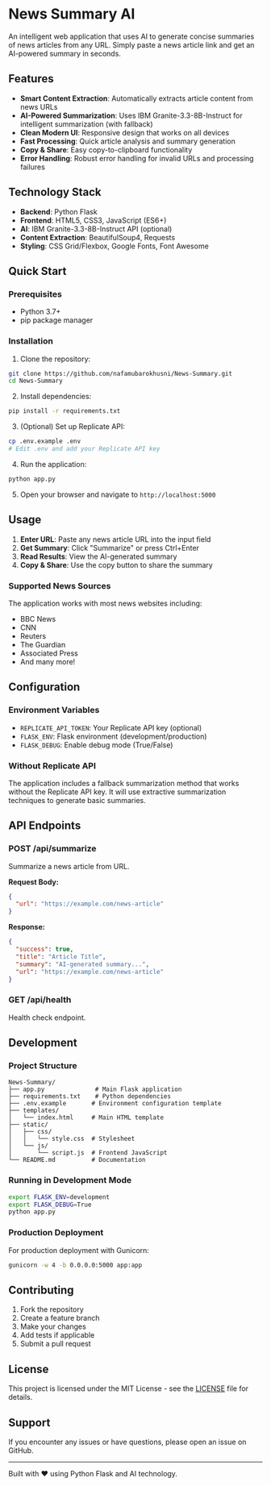 # News Summary AI

An intelligent web application that uses AI to generate concise summaries of news articles from any URL. Simply paste a news article link and get an AI-powered summary in seconds.

## Features

- **Smart Content Extraction**: Automatically extracts article content from news URLs
- **AI-Powered Summarization**: Uses IBM Granite-3.3-8B-Instruct for intelligent summarization (with fallback)
- **Clean Modern UI**: Responsive design that works on all devices
- **Fast Processing**: Quick article analysis and summary generation
- **Copy & Share**: Easy copy-to-clipboard functionality
- **Error Handling**: Robust error handling for invalid URLs and processing failures

## Technology Stack

- **Backend**: Python Flask
- **Frontend**: HTML5, CSS3, JavaScript (ES6+)
- **AI**: IBM Granite-3.3-8B-Instruct API (optional)
- **Content Extraction**: BeautifulSoup4, Requests
- **Styling**: CSS Grid/Flexbox, Google Fonts, Font Awesome

## Quick Start

### Prerequisites

- Python 3.7+
- pip package manager

### Installation

1. Clone the repository:
```bash
git clone https://github.com/nafamubarokhusni/News-Summary.git
cd News-Summary
```

2. Install dependencies:
```bash
pip install -r requirements.txt
```

3. (Optional) Set up Replicate API:
```bash
cp .env.example .env
# Edit .env and add your Replicate API key
```

4. Run the application:
```bash
python app.py
```

5. Open your browser and navigate to `http://localhost:5000`

## Usage

1. **Enter URL**: Paste any news article URL into the input field
2. **Get Summary**: Click "Summarize" or press Ctrl+Enter
3. **Read Results**: View the AI-generated summary
4. **Copy & Share**: Use the copy button to share the summary

### Supported News Sources

The application works with most news websites including:
- BBC News
- CNN
- Reuters
- The Guardian
- Associated Press
- And many more!

## Configuration

### Environment Variables

- `REPLICATE_API_TOKEN`: Your Replicate API key (optional)
- `FLASK_ENV`: Flask environment (development/production)
- `FLASK_DEBUG`: Enable debug mode (True/False)

### Without Replicate API

The application includes a fallback summarization method that works without the Replicate API key. It will use extractive summarization techniques to generate basic summaries.

## API Endpoints

### POST /api/summarize
Summarize a news article from URL.

**Request Body:**
```json
{
  "url": "https://example.com/news-article"
}
```

**Response:**
```json
{
  "success": true,
  "title": "Article Title",
  "summary": "AI-generated summary...",
  "url": "https://example.com/news-article"
}
```

### GET /api/health
Health check endpoint.

## Development

### Project Structure
```
News-Summary/
├── app.py              # Main Flask application
├── requirements.txt    # Python dependencies
├── .env.example       # Environment configuration template
├── templates/
│   └── index.html     # Main HTML template
├── static/
│   ├── css/
│   │   └── style.css  # Stylesheet
│   └── js/
│       └── script.js  # Frontend JavaScript
└── README.md          # Documentation
```

### Running in Development Mode

```bash
export FLASK_ENV=development
export FLASK_DEBUG=True
python app.py
```

### Production Deployment

For production deployment with Gunicorn:

```bash
gunicorn -w 4 -b 0.0.0.0:5000 app:app
```

## Contributing

1. Fork the repository
2. Create a feature branch
3. Make your changes
4. Add tests if applicable
5. Submit a pull request

## License

This project is licensed under the MIT License - see the [LICENSE](LICENSE) file for details.

## Support

If you encounter any issues or have questions, please open an issue on GitHub.

---

Built with ❤️ using Python Flask and AI technology.
